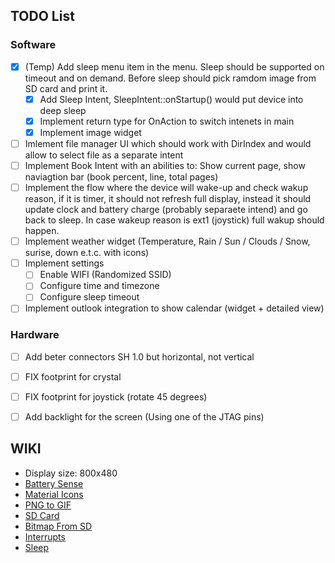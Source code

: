  ## TODO List

### Software
- [x] (Temp) Add sleep menu item in the menu. Sleep should be supported on timeout and on demand. Before sleep should pick ramdom image from SD card and print it.
    - [x] Add Sleep Intent, SleepIntent::onStartup() would put device into deep sleep
    - [x] Implement return type for OnAction to switch intenets in main
    - [x] Implement image widget
- [ ] Imlement file manager UI which should work with DirIndex and would allow to select file as a separate intent
- [ ] Implement Book Intent with an abilities to: Show current page, show naviagtion bar (book percent, line, total pages)
- [ ] Implement the flow where the device will wake-up and check wakup reason, if it is timer, it should not refresh full display, instead it should update clock and battery charge (probably separaete intend) and go back to sleep. In case wakeup reason is ext1 (joystick) full wakup should happen.
- [ ] Implement weather widget (Temperature, Rain / Sun / Clouds / Snow, surise, down e.t.c. with icons)
- [ ] Implement settings
    - [ ] Enable WIFI (Randomized SSID)
    - [ ] Configure time and timezone
    - [ ] Configure sleep timeout
- [ ] Implement outlook integration to show calendar (widget + detailed view)

### Hardware
- [ ] Add beter connectors SH 1.0 but horizontal, not vertical
- [ ] FIX footprint for crystal
- [ ] FIX footprint for joystick (rotate 45 degrees)
- [ ] Add backlight for the screen (Using one of the JTAG pins)


## WIKI
 - Display size: 800x480  
 - [Battery Sense](https://github.com/rlogiacco/BatterySense?tab=readme-ov-file)
 - [Material Icons](https://fonts.google.com/icons?icon.set=Material+Icons&icon.size=24&icon.color=%235f6368)
 - [PNG to GIF](https://cloudconvert.com/png-to-gif)
 - [SD Card](https://github.com/espressif/arduino-esp32/tree/master/libraries/SD)
 - [Bitmap From SD](https://github.com/ZinggJM/GxEPD2/blob/master/examples/GxEPD2_SD_Example/GxEPD2_SD_Example.ino)
 - [Interrupts](https://www.youtube.com/watch?v=CJhWlfkf-5M)
 - [Sleep](https://randomnerdtutorials.com/esp32-deep-sleep-arduino-ide-wake-up-sources/)